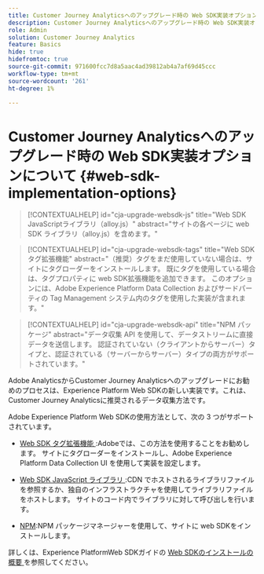 ```yaml
---
title: Customer Journey Analyticsへのアップグレード時の Web SDK実装オプションについて
description: Customer Journey Analyticsへのアップグレード時の Web SDK実装オプションについて説明します
role: Admin
solution: Customer Journey Analytics
feature: Basics
hide: true
hidefromtoc: true
source-git-commit: 971600fcc7d8a5aac4ad39812ab4a7af69d45ccc
workflow-type: tm+mt
source-wordcount: '261'
ht-degree: 1%

---
```


# Customer Journey Analyticsへのアップグレード時の Web SDK実装オプションについて {#web-sdk-implementation-options}

<!-- markdownlint-disable MD034 -->

>[!CONTEXTUALHELP]
>id="cja-upgrade-websdk-js"
>title="Web SDK JavaScriptライブラリ（alloy.js）"
>abstract="サイトの各ページに web SDK ライブラリ（alloy.js）を含めます。"

<!-- markdownlint-enable MD034 -->

<!-- markdownlint-disable MD034 -->

>[!CONTEXTUALHELP]
>id="cja-upgrade-websdk-tags"
>title="Web SDK タグ拡張機能"
>abstract="（推奨）タグをまだ使用していない場合は、サイトにタグローダーをインストールします。 既にタグを使用している場合は、タグプロパティに web SDK拡張機能を追加できます。 このオプションには、Adobe Experience Platform Data Collection およびサードパーティの Tag Management システム内のタグを使用した実装が含まれます。"

<!-- markdownlint-enable MD034 -->

<!-- markdownlint-disable MD034 -->

>[!CONTEXTUALHELP]
>id="cja-upgrade-websdk-api"
>title="NPM パッケージ"
>abstract="データ収集 API を使用して、データストリームに直接データを送信します。 認証されていない（クライアントからサーバー）タイプと、認証されている（サーバーからサーバー）タイプの両方がサポートされています。"

<!-- markdownlint-enable MD034 -->

Adobe AnalyticsからCustomer Journey Analyticsへのアップグレードにお勧めのプロセスは、Experience Platform Web SDKの新しい実装です。これは、Customer Journey Analyticsに推奨されるデータ収集方法です。

Adobe Experience Platform Web SDKの使用方法として、次の 3 つがサポートされています。

* [Web SDK タグ拡張機能 ](https://experienceleague.adobe.com/en/docs/experience-platform/web-sdk/install/extension):Adobeでは、この方法を使用することをお勧めします。 サイトにタグローダーをインストールし、Adobe Experience Platform Data Collection UI を使用して実装を設定します。

* [Web SDK JavaScript ライブラリ ](https://experienceleague.adobe.com/en/docs/experience-platform/web-sdk/install/library):CDN でホストされるライブラリファイルを参照するか、独自のインフラストラクチャを使用してライブラリファイルをホストします。 サイトのコード内でライブラリに対して呼び出しを行います。

* [NPM](https://experienceleague.adobe.com/en/docs/experience-platform/web-sdk/install/npm):NPM パッケージマネージャーを使用して、サイトに web SDKをインストールします。

詳しくは、Experience PlatformWeb SDKガイドの [Web SDKのインストールの概要 ](https://experienceleague.adobe.com/en/docs/experience-platform/web-sdk/install/overview) を参照してください。



